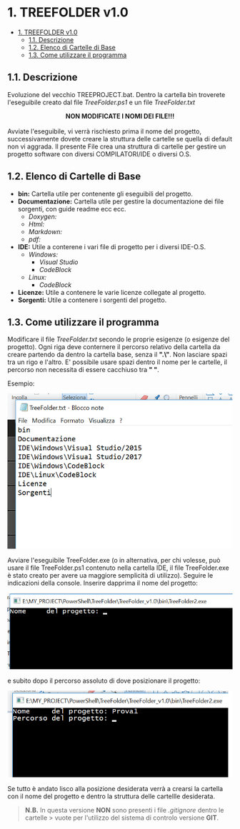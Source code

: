 # 1. TREEFOLDER v1.0
<!-- TOC -->
- [1. TREEFOLDER v1.0](#1-treefolder-v10)
    - [1.1. Descrizione](#11-descrizione)
    - [1.2. Elenco di Cartelle di Base](#12-elenco-di-cartelle-di-base)
    - [1.3. Come utilizzare il programma](#13-come-utilizzare-il-programma)  
<!-- /TOC -->

## 1.1. Descrizione

Evoluzione del vecchio TREEPROJECT.bat.
Dentro la cartella bin troverete l'eseguibile creato dal file *TreeFolder.ps1* e un file *TreeFolder.txt*
<center><b>NON MODIFICATE I NOMI DEI FILE!!!</b></center></br>
Avviate l'eseguibile, vi verrà rischiesto prima il nome del progetto, successivamente dovete creare la struttura delle cartelle se quella di default non vi aggrada.
Il presente File crea una struttura di cartelle per gestire un progetto software con diversi COMPILATORI/IDE o diversi O.S.

## 1.2. Elenco di Cartelle di Base

*   __bin:__ Cartella utile per contenente gli eseguibili del progetto.
*   __Documentazione:__ Cartella utile per gestire la documentazione dei file sorgenti, con  guide readme ecc ecc.
    +   *Doxygen:*
    +   *Html:*
    +   *Markdown:*
    +   *pdf:*
*   __IDE:__ Utile a conterene i vari file di progetto per i diversi IDE-O.S.
    +   *Windows:*
        -   *Visual Studio*
        -   *CodeBlock*
    +   *Linux:*
        -   *CodeBlock*
*   __Licenze:__ Utile a contenere le varie licenze collegate al progetto.
*   __Sorgenti:__ Utile a contenere i sorgenti del progetto.


## 1.3. Come utilizzare il programma
Modificare il file *TreeFolder.txt* secondo le proprie esigenze (o esigenze del progetto). Ogni riga deve conternere il percorso relativo della cartella da creare partendo da dentro la cartella base, senza il __".\\"__.
Non lasciare spazi tra un rigo e l'altro.
E' possibile usare spazi dentro il nome per le cartelle, il percorso non necessita di essere cacchiuso tra __" "__.

Esempio:

![Esempio file.txt](./Documentazione/Screetxt1.png "Esempio TreeFolder.txt" )

Avviare l'eseguibile TreeFolder.exe (o in alternativa, per chi volesse, può usare il file TreeFolder.ps1 contenuto nella cartella IDE, il file TreeFolder.exe è stato creato per avere ua maggiore semplicità di utilizzo). Seguire le indicazioni della console.
Inserire dapprima il nome del progetto:

![Nome Progetto Screen](./Documentazione/NomeProgettoScreen1.png "Screen nome progetto")

e subito dopo il percorso assoluto di dove posizionare il progetto:

![Percorso Progetto Screen](./Documentazione/PercorsoProgettoScreen1.png "Screen percorso progetto")

Se tutto è andato lisco alla posizione desiderata verrà a crearsi la cartella con il nome del progetto e dentro la struttura delle cartellle desiderata.

>  __N.B.__ In questa versione __NON__ sono presenti i file *.gitignore* dentro le  cartelle > vuote per l'utilizzo del sistema di controlo versione __GIT__.